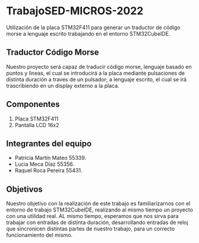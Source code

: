 # TrabajoSED-MICROS-2022
Utilización de la placa STM32F411 para generar un traductor de código morse a lenguaje escrito trabajando en el entorno STM32CubeIDE.

## Traductor Código Morse
Nuestro proyecto será capaz de traducir código morse, lenguaje basado en puntos y lineas, el cual se introducirá a la placa mediante pulsaciones de distinta duración a traves de un pulsador; a lenguaje escrito, el cual se irá trascribiendo en un display externo a la placa. 

## Componentes
1. Placa STM32F411
2. Pantalla LCD 16x2

## Integrantes del equipo
- Patricia Martín Mateo 55339.
- Lucia Meca Díaz 55356.
- Raquel Roca Pereira 55431.

## Objetivos
Nuestro objetivo con la realización de este trabajo es familiarizarnos con el entorno de trabajo STM32CubeIDE, realizando al mismo tiempo un proyecto con una utilidad real. AL mismo tiempo, esperamos que nos sirva para trabajar con entradas de distinta duración, desarrollando entradas de reloj que sincronicen distintas partes de nuestro trabajo, para un correcto funcionamiento del mismo.
